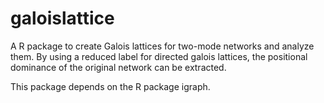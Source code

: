# galoislattice
A R package to create Galois lattices for two-mode networks and analyze them. By using a reduced label for directed galois lattices,
the positional dominance of the original network can be extracted. 

This package depends on the R package igraph.
